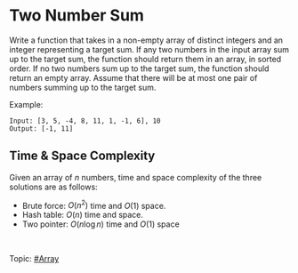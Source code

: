 # Two Number Sum

Write a function that takes in a non-empty array of distinct integers and an integer representing
a target sum. If any two numbers in the input array sum up to the target sum, the function should
return them in an array, in sorted order. If no two numbers sum up to the target sum, the function
should return an empty array. Assume that there will be at most one pair of numbers summing up to
the target sum.

Example:

```
Input: [3, 5, -4, 8, 11, 1, -1, 6], 10
Output: [-1, 11]
```

## Time & Space Complexity

Given an array of $n$ numbers, time and space complexity of the three solutions are as follows:

- Brute force: $O(n^2)$ time and $O(1)$ space.
- Hash table: $O(n)$ time and space.
- Two pointer: $O(n\log{n})$ time and $O(1)$ space

</br>

Topic: [#Array]()
